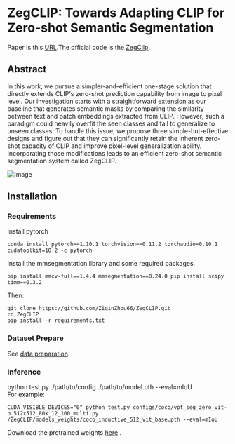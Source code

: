 # ZegCLIP: Towards Adapting CLIP for Zero-shot Semantic Segmentation  
Paper is this [URL](https://arxiv.org/abs/2212.03588).The official code is the [ZegClip](https://github.com/ZiqinZhou66/ZegCLIP).  
  
## Abstract
In this work, we pursue a simpler-and-efficient one-stage solution that directly extends CLIP's zero-shot prediction capability from image to pixel level. Our investigation starts with a straightforward extension as our baseline that generates semantic masks by comparing the similarity between text and patch embeddings extracted from CLIP. However, such a paradigm could heavily overfit the seen classes and fail to generalize to unseen classes. To handle this issue, we propose three simple-but-effective designs and figure out that they can significantly retain the inherent zero-shot capacity of CLIP and improve pixel-level generalization ability. Incorporating those modifications leads to an efficient zero-shot semantic segmentation system called ZegCLIP.

![image](https://github.com/ZiqinZhou66/ZegCLIP/blob/main/figs/overview.png)
## Installation
### Requirements
Install pytorch
```
conda install pytorch==1.10.1 torchvision==0.11.2 torchaudio=0.10.1 cudatoolkit=10.2 -c pytorch  
```  
Install the mmsegmentation library and some required packages.  
```
pip install mmcv-full==1.4.4 mmsegmentation==0.24.0 pip install scipy timm==0.3.2
```    
Then:  
```
git clone https://github.com/ZiqinZhou66/ZegCLIP.git  
cd ZegCLIP  
pip install -r requirements.txt  
```  
### Dataset Prepare
See [data preparation](https://github.com/open-mmlab/mmsegmentation/blob/master/docs/en/dataset_prepare.md).  
### Inference
python test.py ./path/to/config ./path/to/model.pth --eval=mIoU  
For example:  
```  
CUDA_VISIBLE_DEVICES="0" python test.py configs/coco/vpt_seg_zero_vit-b_512x512_80k_12_100_multi.py /ZegCLIP/models_weights/coco_inductive_512_vit_base.pth --eval=mIoU  
```
Download the pretrained weights [here](https://drive.google.com/file/d/12M6T97o9wyxbJKrR7zLfFMDsGVTiq4WY/view?usp=share_link) .  
